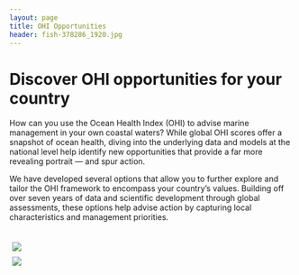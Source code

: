 ```yaml
---
layout: page
title: OHI Opportunities
header: fish-378286_1920.jpg
---
```


<!--- https://www.w3schools.com/howto/howto_css_images_side_by_side.asp --->
<!---/* Three image containers (use 25% for four, and 50% for two, etc) */ --->
<style>
.column {
  float: left;
  width: 50%;
  padding: 5px;
}

<!--- /* Clear floats after image containers */ --->
.row::after {
  content: "";
  clear: both;
  display: table;
}
</style>

# Discover OHI opportunities for your country

How can you use the Ocean Health Index (OHI) to advise marine management in your own coastal waters? While global OHI scores offer a snapshot of ocean health, diving into the underlying data and models at the national level help identify new opportunities that provide a far more revealing portrait — and spur action. 

We have developed several options that allow you to further explore and tailor the OHI framework to encompass your country’s values. Building off over seven years of data and scientific development through global assessments, these options help advise action by capturing local characteristics and management priorities. 

<br>


<!---

<div class="col2">
<a href="/projects/ohi-go">
    <img src="../../assets/themes/OHI/img/testing.jpg">
  </a>
<a href="/projects/ohi-plus">
    <img src="../../assets/themes/OHI/img/testing.jpg">
  </a>
</div>

--->

<div class="row">
  <div class="column">
    <a href="/projects/ohi-go">
    <img src="https://docs.google.com/drawings/d/e/2PACX-1vRl7AVooqRwU_W6oTqCK8LKoJJ1u4DqFt2aEBzPS3F-1MAnOS2CvrSp2pisPwxN1wmScwJtoJMmGulQ/pub?w=450&h=280">
  </a>
  </div>
  <div class="column">
    <a href="/projects/ohi-plus">
    <img src="https://docs.google.com/drawings/d/e/2PACX-1vS_FGD9HhlrwipP6oJDlUd8F4cbm6ZwfZ3oOGgZua7SGChD2Bxiw-pafB4Ef405q82KvaKo_JBHmJME/pub?w=450&h=275">
  </a>
  </div>
</div>

